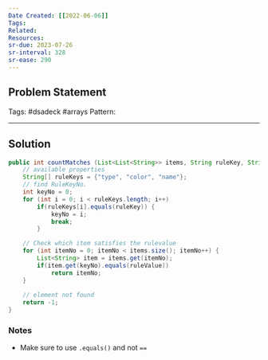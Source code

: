 ```yaml
---
Date Created: [[2022-06-06]]
Tags: 
Related: 
Resources: 
sr-due: 2023-07-26
sr-interval: 328
sr-ease: 290
---
```


## Problem Statement


Tags:  #dsadeck  #arrays
Pattern: 

---

## Solution
``` java
public int countMatches (List<List<String>> items, String ruleKey, String ruleValue){
	// available properties
	String[] ruleKeys = {"type", "color", "name"};
	// find RuleKeyNo.
	int keyNo = 0;
	for (int i = 0; i < ruleKeys.length; i++)
		if(ruleKeys[i].equals(ruleKey)) {
			keyNo = i;
			break;
		}

	// Check which item satisfies the rulevalue
	for (int itemNo = 0; itemNo < items.size(); itemNo++) {
		List<String> item = items.get(itemNo);
		if(item.get(keyNo).equals(ruleValue))
			return itemNo;
	}
	
	// element not found
	return -1;
}
```

### Notes
- Make sure to use `.equals()` and not `==`


